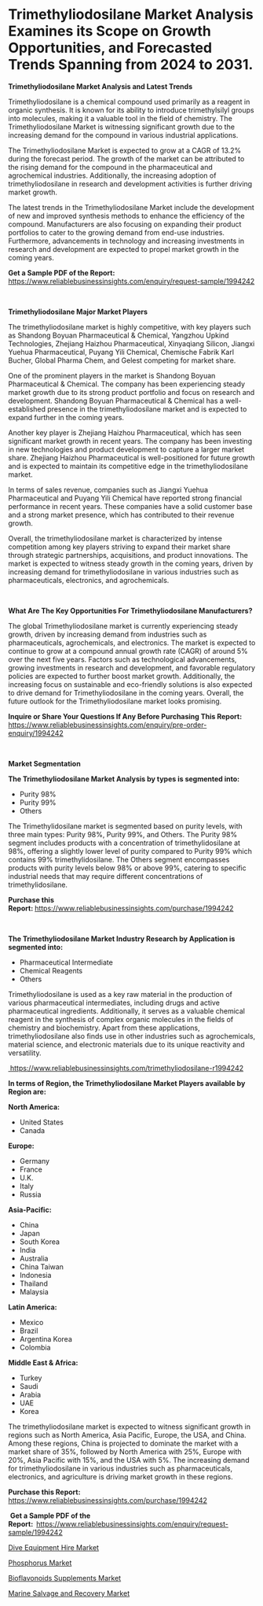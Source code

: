 <p><h1>Trimethyliodosilane Market Analysis Examines its Scope on Growth Opportunities, and Forecasted Trends Spanning from 2024 to 2031.</h1></p><p><strong>Trimethyliodosilane Market Analysis and Latest Trends</strong></p>
<p><p>Trimethyliodosilane is a chemical compound used primarily as a reagent in organic synthesis. It is known for its ability to introduce trimethylsilyl groups into molecules, making it a valuable tool in the field of chemistry. The Trimethyliodosilane Market is witnessing significant growth due to the increasing demand for the compound in various industrial applications.</p><p>The Trimethyliodosilane Market is expected to grow at a CAGR of 13.2% during the forecast period. The growth of the market can be attributed to the rising demand for the compound in the pharmaceutical and agrochemical industries. Additionally, the increasing adoption of trimethyliodosilane in research and development activities is further driving market growth.</p><p>The latest trends in the Trimethyliodosilane Market include the development of new and improved synthesis methods to enhance the efficiency of the compound. Manufacturers are also focusing on expanding their product portfolios to cater to the growing demand from end-use industries. Furthermore, advancements in technology and increasing investments in research and development are expected to propel market growth in the coming years.</p></p>
<p><strong>Get a Sample PDF of the Report:&nbsp;</strong> <a href="https://www.reliablebusinessinsights.com/enquiry/request-sample/1994242">https://www.reliablebusinessinsights.com/enquiry/request-sample/1994242</a></p>
<p>&nbsp;</p>
<p><strong>Trimethyliodosilane Major Market Players</strong></p>
<p><p>The trimethyliodosilane market is highly competitive, with key players such as Shandong Boyuan Pharmaceutical & Chemical, Yangzhou Upkind Technologies, Zhejiang Haizhou Pharmaceutical, Xinyaqiang Silicon, Jiangxi Yuehua Pharmaceutical, Puyang Yili Chemical, Chemische Fabrik Karl Bucher, Global Pharma Chem, and Gelest competing for market share.</p><p>One of the prominent players in the market is Shandong Boyuan Pharmaceutical & Chemical. The company has been experiencing steady market growth due to its strong product portfolio and focus on research and development. Shandong Boyuan Pharmaceutical & Chemical has a well-established presence in the trimethyliodosilane market and is expected to expand further in the coming years.</p><p>Another key player is Zhejiang Haizhou Pharmaceutical, which has seen significant market growth in recent years. The company has been investing in new technologies and product development to capture a larger market share. Zhejiang Haizhou Pharmaceutical is well-positioned for future growth and is expected to maintain its competitive edge in the trimethyliodosilane market.</p><p>In terms of sales revenue, companies such as Jiangxi Yuehua Pharmaceutical and Puyang Yili Chemical have reported strong financial performance in recent years. These companies have a solid customer base and a strong market presence, which has contributed to their revenue growth.</p><p>Overall, the trimethyliodosilane market is characterized by intense competition among key players striving to expand their market share through strategic partnerships, acquisitions, and product innovations. The market is expected to witness steady growth in the coming years, driven by increasing demand for trimethyliodosilane in various industries such as pharmaceuticals, electronics, and agrochemicals.</p></p>
<p>&nbsp;</p>
<p><strong>What Are The Key Opportunities For Trimethyliodosilane Manufacturers?</strong></p>
<p><p>The global Trimethyliodosilane market is currently experiencing steady growth, driven by increasing demand from industries such as pharmaceuticals, agrochemicals, and electronics. The market is expected to continue to grow at a compound annual growth rate (CAGR) of around 5% over the next five years. Factors such as technological advancements, growing investments in research and development, and favorable regulatory policies are expected to further boost market growth. Additionally, the increasing focus on sustainable and eco-friendly solutions is also expected to drive demand for Trimethyliodosilane in the coming years. Overall, the future outlook for the Trimethyliodosilane market looks promising.</p></p>
<p><strong>Inquire or Share Your Questions If Any Before Purchasing This Report:</strong> <a href="https://www.reliablebusinessinsights.com/enquiry/pre-order-enquiry/1994242">https://www.reliablebusinessinsights.com/enquiry/pre-order-enquiry/1994242</a></p>
<p>&nbsp;</p>
<p><strong>Market Segmentation</strong></p>
<p><strong>The Trimethyliodosilane Market Analysis by types is segmented into:</strong></p>
<p><ul><li>Purity 98%</li><li>Purity 99%</li><li>Others</li></ul></p>
<p><p>The Trimethylidosilane market is segmented based on purity levels, with three main types: Purity 98%, Purity 99%, and Others. The Purity 98% segment includes products with a concentration of trimethylidosilane at 98%, offering a slightly lower level of purity compared to Purity 99% which contains 99% trimethylidosilane. The Others segment encompasses products with purity levels below 98% or above 99%, catering to specific industrial needs that may require different concentrations of trimethylidosilane.</p></p>
<p><strong>Purchase this Report:&nbsp;</strong><a href="https://www.reliablebusinessinsights.com/purchase/1994242">https://www.reliablebusinessinsights.com/purchase/1994242</a></p>
<p>&nbsp;</p>
<p><strong>The Trimethyliodosilane Market Industry Research by Application is segmented into:</strong></p>
<p><ul><li>Pharmaceutical Intermediate</li><li>Chemical Reagents</li><li>Others</li></ul></p>
<p><p>Trimethyliodosilane is used as a key raw material in the production of various pharmaceutical intermediates, including drugs and active pharmaceutical ingredients. Additionally, it serves as a valuable chemical reagent in the synthesis of complex organic molecules in the fields of chemistry and biochemistry. Apart from these applications, trimethyliodosilane also finds use in other industries such as agrochemicals, material science, and electronic materials due to its unique reactivity and versatility.</p></p>
<p><a href="https://www.reliablebusinessinsights.com/trimethyliodosilane-r1994242">&nbsp;https://www.reliablebusinessinsights.com/trimethyliodosilane-r1994242</a></p>
<p><strong>In terms of Region, the Trimethyliodosilane Market Players available by Region are:</strong></p>
<p>
    <p> <strong> North America: </strong>
        <ul>
            <li>United States</li>
            <li>Canada</li>
        </ul>
        </p> 
    <p> <strong> Europe: </strong>
        <ul>
            <li>Germany</li>
            <li>France</li>
            <li>U.K.</li>
            <li>Italy</li>
            <li>Russia</li>
        </ul>
        </p> 
    <p> <strong> Asia-Pacific: </strong>
        <ul>
            <li>China</li>
            <li>Japan</li>
            <li>South Korea</li>
            <li>India</li>
            <li>Australia</li>
            <li>China Taiwan</li>
            <li>Indonesia</li>
            <li>Thailand</li>
            <li>Malaysia</li>
        </ul>
        </p> 
    <p> <strong> Latin America: </strong>
        <ul>
            <li>Mexico</li>
            <li>Brazil</li>
            <li>Argentina Korea</li>
            <li>Colombia</li>
        </ul>
        </p> 
    <p> <strong> Middle East & Africa: </strong>
        <ul>
            <li>Turkey</li>
            <li>Saudi</li>
            <li>Arabia</li>
            <li>UAE</li>
            <li>Korea</li>
        </ul>
    </p>
    </p>
<p><p>The trimethyliodosilane market is expected to witness significant growth in regions such as North America, Asia Pacific, Europe, the USA, and China. Among these regions, China is projected to dominate the market with a market share of 35%, followed by North America with 25%, Europe with 20%, Asia Pacific with 15%, and the USA with 5%. The increasing demand for trimethyliodosilane in various industries such as pharmaceuticals, electronics, and agriculture is driving market growth in these regions.</p></p>
<p><strong>Purchase this Report: </strong><a href="https://www.reliablebusinessinsights.com/purchase/1994242">https://www.reliablebusinessinsights.com/purchase/1994242</a></p>
<p>&nbsp;<strong>Get a Sample PDF of the Report:&nbsp;&nbsp;</strong><a href="https://www.reliablebusinessinsights.com/enquiry/request-sample/1994242">https://www.reliablebusinessinsights.com/enquiry/request-sample/1994242</a></p>
<p><strong></strong></p>
<p><p><a href="https://github.com/janetchuadff364/Market-Research-Report-List-1/blob/main/dive-equipment-hire-market.md">Dive Equipment Hire Market</a></p><p><a href="https://www.linkedin.com/pulse/insights-phosphorus-industry-market-financial-status-size-cnb2e">Phosphorus Market</a></p><p><a href="https://www.linkedin.com/pulse/global-bioflavonoids-supplements-industry-types-applications-qd9te">Bioflavonoids Supplements Market</a></p><p><a href="https://github.com/amirvaghari/Market-Research-Report-List-1/blob/main/marine-salvage-and-recovery-market.md">Marine Salvage and Recovery Market</a></p></p>